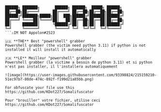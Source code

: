 ```
██████╗ ███████╗       ██████╗ ██████╗  █████╗ ██████╗ 
██╔══██╗██╔════╝      ██╔════╝ ██╔══██╗██╔══██╗██╔══██╗
██████╔╝███████╗█████╗██║  ███╗██████╔╝███████║██████╔╝       
██╔═══╝ ╚════██║╚════╝██║   ██║██╔══██╗██╔══██║██╔══██╗
██║     ███████║      ╚██████╔╝██║  ██║██║  ██║██████╔╝
╚═╝     ╚══════╝       ╚═════╝ ╚═╝  ╚═╝╚═╝  ╚═╝╚═════╝
```⚠️IM NOT Appolon#2523

🇺🇸 **THE** Best "powershell" grabber 
Powershell grabber (the victim need python 3.11) if python is not installed it will install it automatically

🇫🇷 **LE** Meilleur "powershell" grabber 
Powershell grabber (la victime a besoin de python 3.11) et si python n'est pas installer, il l'installera automatiquement

![image](https://user-images.githubusercontent.com/93398824/215159210-51ec97b7-80de-474c-892f-f199d21a85bb.png)

For obfuscate your file use this https://github.com/KDot227/Somalifuscator

Pour "brouiller" votre fichier, utilise ceci https://github.com/KDot227/Somalifuscator
